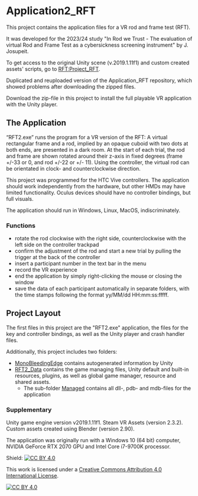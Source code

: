 # Application2_RFT
This project contains the application files for a VR rod and frame test (RFT).  

It was developed for the 2023/24 study "In Rod we Trust - The evaluation of virtual Rod and Frame Test as a cybersickness screening instrument" by J. Josupeit. 

To get access to the original Unity scene (v.2019.1.11f1) and custom created assets' scripts, go to [RFT:Project_RFT](https://github.com/JudiJ/RFT/tree/main).

Duplicated and reuploaded version of the Application_RFT repository, which showed problems after downloading the zipped files.

Download the zip-file in this project to install the full playable VR application with the Unity player.

## The Application
“RFT2.exe” runs the program for a VR version of the RFT: A virtual rectangular frame and a rod, implied by an opaque cuboid with two dots at both ends, are presented in a dark room. 
At the start of each trial, the rod and frame are shown rotated around their z-axis in fixed degrees (frame +/-33 or 0, and rod +/-22 or +/- 11). Using the controller, the virtual rod can be orientated in clock- and counterclockwise direction.

This project was programmed for the HTC Vive controllers. The application should work independently from the hardware, but other HMDs may have limited functionality. Oculus devices should have no controller bindings, but full visuals.

The application should run in Windows, Linux, MacOS, indiscriminately. 

### Functions
- rotate the rod clockwise with the right side, counterclockwise with the left side on the controller trackpad 
- confirm the adjustment of the rod and start a new trial by pulling the trigger at the back of the controller
- insert a participant number in the text bar in the menu
- record the VR experience
- end the application by simply right-clicking the mouse or closing the window
- save the data of each participant automatically in separate folders, with the time stamps following the format yy/MM/dd HH:mm:ss:fffff.

## Project Layout
The first files in this project are the "RFT2.exe" application, the files for the key and controller bindings, as well as the Unity player and crash handler files. 

Additionally, this project includes two folders:

- [MonoBleedingEdge](https://github.com/JudiJ/Application_RFT/tree/main/MonoBleedingEdge) contains autogenerated information by Unity
- [RFT2_Data](https://github.com/JudiJ/Application_RFT/tree/main/RFT_Data) contains the game managing files, Unity default and built-in resources, plugins, as well as global game manager, resource and shared assets.
    - The sub-folder [Managed](https://github.com/JudiJ/Application_RFT/tree/main/RFT_Data/Managed) contains all dll-, pdb- and mdb-files for the application

### Supplementary
Unity game engine version v2019.1.11f1. Steam VR Assets (version 2.3.2). Custom assets created using Blender (version 2.90). 

The application was originally run with a Windows 10 (64 bit) computer, NVIDIA GeForce RTX 2070 GPU and Intel Core i7-9700K processor.

Shield: [![CC BY 4.0][cc-by-shield]][cc-by]

This work is licensed under a
[Creative Commons Attribution 4.0 International License][cc-by].

[![CC BY 4.0][cc-by-image]][cc-by]

[cc-by]: http://creativecommons.org/licenses/by/4.0/
[cc-by-image]: https://i.creativecommons.org/l/by/4.0/88x31.png
[cc-by-shield]: https://img.shields.io/badge/License-CC%20BY%204.0-lightgrey.svg
